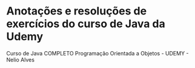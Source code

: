 # Anotações e resoluções de exercícios do curso de Java da Udemy 
 
Curso de Java COMPLETO Programação Orientada a Objetos - UDEMY - Nelio Alves
